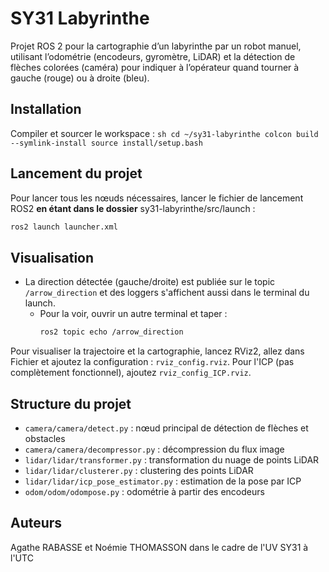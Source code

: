 # SY31 Labyrinthe

Projet ROS 2 pour la cartographie d’un labyrinthe par un robot manuel, utilisant l’odométrie (encodeurs, gyromètre, LiDAR) et la détection de flèches colorées (caméra) pour indiquer à l’opérateur quand tourner à gauche (rouge) ou à droite (bleu).

## Installation

Compiler et sourcer le workspace :
    ```sh
    cd ~/sy31-labyrinthe
    colcon build --symlink-install
    source install/setup.bash
    ```

## Lancement du projet
Pour lancer tous les nœuds nécessaires, lancer le fichier de lancement ROS2 **en étant dans le dossier** sy31-labyrinthe/src/launch :

```sh
ros2 launch launcher.xml
```

## Visualisation

- La direction détectée (gauche/droite) est publiée sur le topic `/arrow_direction` et des loggers s'affichent aussi dans le terminal du launch.
    - Pour la voir, ouvrir un autre terminal et taper :
      ```sh
      ros2 topic echo /arrow_direction
      ```

Pour visualiser la trajectoire et la cartographie, lancez RViz2, allez dans Fichier et ajoutez la configuration :
`rviz_config.rviz`.
Pour l'ICP (pas complètement fonctionnel), ajoutez `rviz_config_ICP.rviz`.


## Structure du projet
- `camera/camera/detect.py` : nœud principal de détection de flèches et obstacles
- `camera/camera/decompressor.py` : décompression du flux image
- `lidar/lidar/transformer.py` : transformation du nuage de points LiDAR
- `lidar/lidar/clusterer.py` : clustering des points LiDAR
- `lidar/lidar/icp_pose_estimator.py` : estimation de la pose par ICP
- `odom/odom/odompose.py` : odométrie à partir des encodeurs 

## Auteurs
Agathe RABASSE et Noémie THOMASSON dans le cadre de l'UV SY31 à l'UTC


